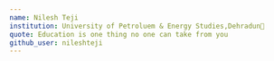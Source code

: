 ```yaml
---
name: Nilesh Teji
institution: University of Petroluem & Energy Studies,Dehradun🚩
quote: Education is one thing no one can take from you
github_user: nileshteji
---
```

